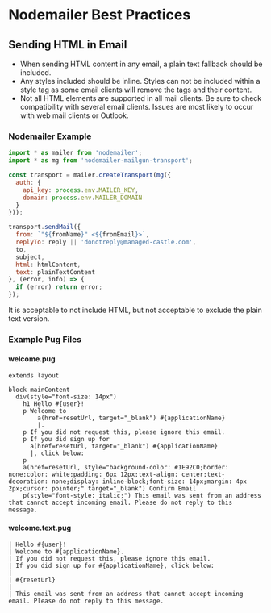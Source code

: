 # Nodemailer Best Practices

## Sending HTML in Email
 - When sending HTML content in any email, a plain text fallback should be included.
 - Any styles included should be inline. Styles can not be included within a style tag as some email clients will remove the tags and their content.
 - Not all HTML elements are supported in all mail clients. Be sure to check compatibility with several email clients. Issues are most likely to occur with web mail clients or Outlook.

### Nodemailer Example
```javascript
import * as mailer from 'nodemailer';
import * as mg from 'nodemailer-mailgun-transport';

const transport = mailer.createTransport(mg({
  auth: {
    api_key: process.env.MAILER_KEY,
    domain: process.env.MAILER_DOMAIN
  }
}));

transport.sendMail({
  from: `"${fromName}" <${fromEmail}>`,
  replyTo: reply || 'donotreply@managed-castle.com',
  to,
  subject,
  html: htmlContent,
  text: plainTextContent
}, (error, info) => {
  if (error) return error;
});
```
It is acceptable to not include HTML, but not acceptable to exclude the plain text version.

### Example Pug Files
#### welcome.pug
```pug
extends layout

block mainContent
  div(style="font-size: 14px")
    h1 Hello #{user}!
    p Welcome to 
        a(href=resetUrl, target="_blank") #{applicationName}
        |.
    p If you did not request this, please ignore this email.
    p If you did sign up for 
      a(href=resetUrl, target="_blank") #{applicationName}
      |, click below:
    p
    a(href=resetUrl, style="background-color: #1E92C0;border: none;color: white;padding: 6px 12px;text-align: center;text-decoration: none;display: inline-block;font-size: 14px;margin: 4px 2px;cursor: pointer;" target="_blank") Confirm Email
    p(style="font-style: italic;") This email was sent from an address that cannot accept incoming email. Please do not reply to this message.
```
#### welcome.text.pug
```pug
| Hello #{user}!
| Welcome to #{applicationName}.
| If you did not request this, please ignore this email.
| If you did sign up for #{applicationName}, click below:
| 
| #{resetUrl}
|
| This email was sent from an address that cannot accept incoming email. Please do not reply to this message.
```